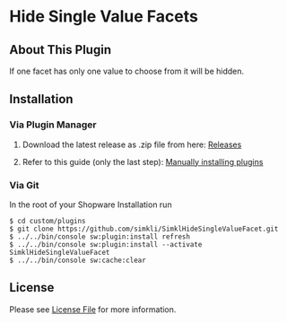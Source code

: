 # Hide Single Value Facets
## About This Plugin
If one facet has only one value to choose from it will be hidden.

## Installation
### Via Plugin Manager
1. Download the latest release as .zip file from here: 
[Releases](https://github.com/simkli/SimklHideSingleValueFacet/releases)

2. Refer to this guide (only the last step): [Manually installing plugins](https://en-community.shopware.com/Licensing-and-installing-a-licensed-plugin-_detail_1638.html#Manually_installing_plugins)

### Via Git
In the root of your Shopware Installation run
```
$ cd custom/plugins
$ git clone https://github.com/simkli/SimklHideSingleValueFacet.git
$ ../../bin/console sw:plugin:install refresh
$ ../../bin/console sw:plugin:install --activate SimklHideSingleValueFacet
$ ../../bin/console sw:cache:clear
```
## License

Please see [License File](LICENSE) for more information.